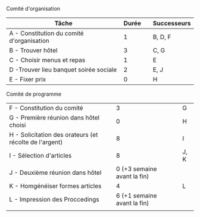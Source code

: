 Comité d'organisation

| Tâche                                     | Durée |     | Successeurs |
| ----------------------------------------- | ----- | --- | ----------- |
| A - Constitution du comité d'organisation | 1     |     | B, D, F     |
| B - Trouver hôtel                         | 3     |     | C, G        |
| C - Choisir menus et repas                | 1     |     | E           |
| D -Trouver lieu banquet soirée sociale    | 2     |     | E, J        |
| E - Fixer prix                            | 0     |     | H           |
Comité de programme

|                                                        |                             |     |      |
| ------------------------------------------------------ | --------------------------- | --- | ---- |
| F - Constitution du comité                             | 3                           |     | G    |
| G - Première réunion dans hôtel choisi                 | 0                           |     | H    |
| H - Solicitation des orateurs (et récolte de l'argent) | 8                           |     | I    |
| I - Sélection d'articles                               | 8                           |     | J, K |
| J - Deuxième réunion dans hôtel                        | 0 (+3 semaine avant la fin) |     |      |
| K - Homgénéiser formes articles                        | 4                           |     | L    |
| L - Impression des Proccedings                         | 6 (+1 semaine avant la fin) |     |      |
|                                                        |                             |     |      |
